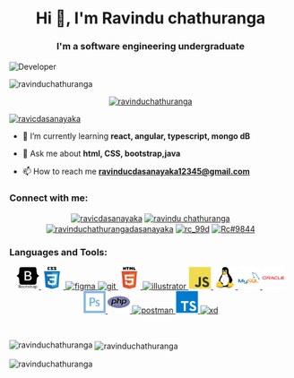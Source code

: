 <h1 align="center">Hi 👋, I'm Ravindu chathuranga</h1>
<h3 align="center">I'm a software engineering undergraduate</h3>
<img align="center" alt="Developer" width="1050" src="https://www.wingstechsolutions.com/wp-content/uploads/2022/03/full-stack-development.gif">



<p align="left"> <img src="https://komarev.com/ghpvc/?username=ravinduchathuranga&label=Profile%20views&color=0e75b6&style=flat" alt="ravinduchathuranga" /> </p>

<p align="center"> <a href="https://github.com/ryo-ma/github-profile-trophy"><img src="https://github-profile-trophy.vercel.app/?username=ravinduchathuranga" alt="ravinduchathuranga" /></a> </p>

<p align="left"> <a href="https://twitter.com/ravicdasanayaka" target="blank"><img src="https://img.shields.io/twitter/follow/ravicdasanayaka?logo=twitter&style=for-the-badge" alt="ravicdasanayaka" /></a> </p>

- 🌱 I’m currently learning **react, angular, typescript, mongo dB**

- 💬 Ask me about **html, CSS, bootstrap,java**

- 📫 How to reach me **ravinducdasanayaka12345@gmail.com**

<h3 align="left">Connect with me:</h3>
<p align="center">
<a href="https://twitter.com/ravicdasanayaka" target="blank"><img align="center" src="https://raw.githubusercontent.com/rahuldkjain/github-profile-readme-generator/master/src/images/icons/Social/twitter.svg" alt="ravicdasanayaka" height="30" width="40" /></a>
<a href="https://stackoverflow.com/users/ravindu chathuranga" target="blank"><img align="center" src="https://raw.githubusercontent.com/rahuldkjain/github-profile-readme-generator/master/src/images/icons/Social/stack-overflow.svg" alt="ravindu chathuranga" height="30" width="40" /></a>
<a href="https://fb.com/ravinduchathurangadasanayaka" target="blank"><img align="center" src="https://raw.githubusercontent.com/rahuldkjain/github-profile-readme-generator/master/src/images/icons/Social/facebook.svg" alt="ravinduchathurangadasanayaka" height="30" width="40" /></a>
<a href="https://instagram.com/rc_99d" target="blank"><img align="center" src="https://raw.githubusercontent.com/rahuldkjain/github-profile-readme-generator/master/src/images/icons/Social/instagram.svg" alt="rc_99d" height="30" width="40" /></a>
<a href="https://discord.gg/Rc#9844" target="blank"><img align="center" src="https://raw.githubusercontent.com/rahuldkjain/github-profile-readme-generator/master/src/images/icons/Social/discord.svg" alt="Rc#9844" height="30" width="40" /></a>
</p>

<h3 align="left">Languages and Tools:</h3>
<p align="center"> <a href="https://getbootstrap.com" target="_blank" rel="noreferrer"> <img src="https://raw.githubusercontent.com/devicons/devicon/master/icons/bootstrap/bootstrap-plain-wordmark.svg" alt="bootstrap" width="40" height="40"/> </a> <a href="https://www.w3schools.com/css/" target="_blank" rel="noreferrer"> <img src="https://raw.githubusercontent.com/devicons/devicon/master/icons/css3/css3-original-wordmark.svg" alt="css3" width="40" height="40"/> </a> <a href="https://www.figma.com/" target="_blank" rel="noreferrer"> <img src="https://www.vectorlogo.zone/logos/figma/figma-icon.svg" alt="figma" width="40" height="40"/> </a> <a href="https://git-scm.com/" target="_blank" rel="noreferrer"> <img src="https://www.vectorlogo.zone/logos/git-scm/git-scm-icon.svg" alt="git" width="40" height="40"/> </a> <a href="https://www.w3.org/html/" target="_blank" rel="noreferrer"> <img src="https://raw.githubusercontent.com/devicons/devicon/master/icons/html5/html5-original-wordmark.svg" alt="html5" width="40" height="40"/> </a> <a href="https://www.adobe.com/in/products/illustrator.html" target="_blank" rel="noreferrer"> <img src="https://www.vectorlogo.zone/logos/adobe_illustrator/adobe_illustrator-icon.svg" alt="illustrator" width="40" height="40"/> </a> <a href="https://developer.mozilla.org/en-US/docs/Web/JavaScript" target="_blank" rel="noreferrer"> <img src="https://raw.githubusercontent.com/devicons/devicon/master/icons/javascript/javascript-original.svg" alt="javascript" width="40" height="40"/> </a> <a href="https://www.linux.org/" target="_blank" rel="noreferrer"> <img src="https://raw.githubusercontent.com/devicons/devicon/master/icons/linux/linux-original.svg" alt="linux" width="40" height="40"/> </a> <a href="https://www.mysql.com/" target="_blank" rel="noreferrer"> <img src="https://raw.githubusercontent.com/devicons/devicon/master/icons/mysql/mysql-original-wordmark.svg" alt="mysql" width="40" height="40"/> </a> <a href="https://www.oracle.com/" target="_blank" rel="noreferrer"> <img src="https://raw.githubusercontent.com/devicons/devicon/master/icons/oracle/oracle-original.svg" alt="oracle" width="40" height="40"/> </a> <a href="https://www.photoshop.com/en" target="_blank" rel="noreferrer"> <img src="https://raw.githubusercontent.com/devicons/devicon/master/icons/photoshop/photoshop-line.svg" alt="photoshop" width="40" height="40"/> </a> <a href="https://www.php.net" target="_blank" rel="noreferrer"> <img src="https://raw.githubusercontent.com/devicons/devicon/master/icons/php/php-original.svg" alt="php" width="40" height="40"/> </a> <a href="https://postman.com" target="_blank" rel="noreferrer"> <img src="https://www.vectorlogo.zone/logos/getpostman/getpostman-icon.svg" alt="postman" width="40" height="40"/> </a> <a href="https://www.typescriptlang.org/" target="_blank" rel="noreferrer"> <img src="https://raw.githubusercontent.com/devicons/devicon/master/icons/typescript/typescript-original.svg" alt="typescript" width="40" height="40"/> </a> <a href="https://www.adobe.com/products/xd.html" target="_blank" rel="noreferrer"> <img src="https://cdn.worldvectorlogo.com/logos/adobe-xd.svg" alt="xd" width="40" height="40"/> </a> </p>
</br>

<p><img align="left" src="https://github-readme-stats.vercel.app/api/top-langs?username=ravinduchathuranga&show_icons=true&locale=en&layout=compact" alt="ravinduchathuranga" /></p>

<p>&nbsp;<img align="center" src="https://github-readme-stats.vercel.app/api?username=ravinduchathuranga&show_icons=true&locale=en" alt="ravinduchathuranga" /></p>

<p><img align="center" src="https://github-readme-streak-stats.herokuapp.com/?user=ravinduchathuranga&" alt="ravinduchathuranga" /></p>
